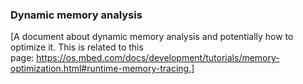 ### Dynamic memory analysis

[A document about dynamic memory analysis and potentially how to optimize it. This is related to this page: https://os.mbed.com/docs/development/tutorials/memory-optimization.html#runtime-memory-tracing.]
